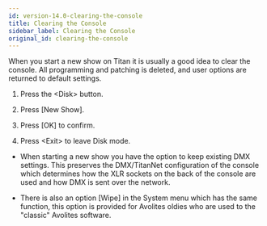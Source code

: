 ```yaml
---
id: version-14.0-clearing-the-console
title: Clearing the Console
sidebar_label: Clearing the Console
original_id: clearing-the-console
---
```


When you start a new show on Titan it is usually a good idea to clear
the console. All programming and patching is deleted, and user options
are returned to default settings.

1. Press the \<Disk\> button.

2. Press \[New Show\].

3. Press \[OK\] to confirm.

4. Press \<Exit\> to leave Disk mode.

-   When starting a new show you have the option to keep existing DMX
    settings. This preserves the DMX/TitanNet configuration of the
    console which determines how the XLR sockets on the back of the
    console are used and how DMX is sent over the network.

-   There is also an option \[Wipe\] in the System menu which has the
    same function, this option is provided for Avolites oldies who are
    used to the "classic" Avolites software.
